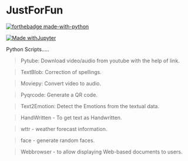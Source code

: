 # JustForFun
[![forthebadge made-with-python](http://ForTheBadge.com/images/badges/made-with-python.svg)](https://www.python.org/)

[![Made withJupyter](https://img.shields.io/badge/Made%20with-Jupyter-orange?style=for-the-badge&logo=Jupyter)](https://jupyter.org/try)

Python Scripts.....

>Pytube: Download video/audio from youtube with the help of link.

>TextBlob: Correction of spellings.

>Moviepy: Convert video to audio.

>Pyqrcode: Generate a QR code.

>Text2Emotion: Detect the Emotions from the textual data.

>HandWritten - To get text as Handwritten.

>wttr - weather forecast information.

>face - generate random faces.

>Webbrowser -  to allow displaying Web-based documents to users.
